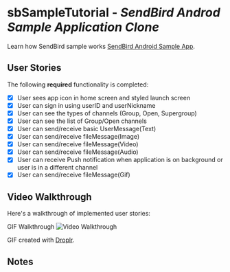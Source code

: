 
# sbSampleTutorial - *SendBird Androd Sample Application Clone*

Learn how SendBird sample works
[SendBird Android Sample App](https://github.com/sendbird/SendBird-Android).

## User Stories

The following **required** functionality is completed:

- [x] User sees app icon in home screen and styled launch screen
- [x] User can sign in using userID and userNickname
- [x] User can see the types of channels (Group, Open, Supergroup)
- [x] User can see the list of Group/Open channels 
- [x] User can send/receive basic UserMessage(Text)
- [x] User can send/receive fileMessage(Image)
- [x] User can send/receive fileMessage(Video)
- [x] User can send/receive fileMessage(Audio)
- [x] User can receive Push notification when application is on background or user is in a different channel
- [x] User can send/receive fileMessage(Gif)

## Video Walkthrough

Here's a walkthrough of implemented user stories:

GIF Walkthrough
<img src='https://github.com/erickimme/sbSampleTutorial/blob/master/SendBird_gif_demo.gif' title='Video Walkthrough' width='' alt='Video Walkthrough' />


GIF created with [Droplr](https://droplr.com/).

## Notes
